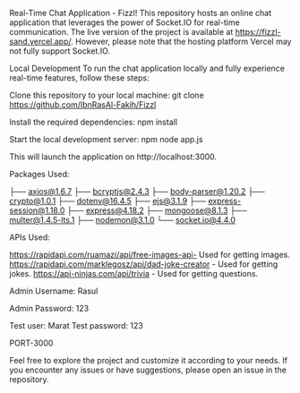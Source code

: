 Real-Time Chat Application - Fizzl!
This repository hosts an online chat application that leverages the power of Socket.IO for real-time communication. The live version of the project is available at https://fizzl-sand.vercel.app/. However, please note that the hosting platform Vercel may not fully support Socket.IO.

Local Development
To run the chat application locally and fully experience real-time features, follow these steps:


Clone this repository to your local machine:
git clone https://github.com/IbnRasAl-Fakih/Fizzl

Install the required dependencies:
npm install

Start the local development server:
npm node app.js

This will launch the application on http://localhost:3000.


Packages Used:

├── axios@1.6.7
├── bcryptjs@2.4.3
├── body-parser@1.20.2
├── crypto@1.0.1
├── dotenv@16.4.5
├── ejs@3.1.9
├── express-session@1.18.0
├── express@4.18.2
├── mongoose@8.1.3
├── multer@1.4.5-lts.1
├── nodemon@3.1.0
└── socket.io@4.4.0

APIs Used:

https://rapidapi.com/ruamazi/api/free-images-api- Used for getting images.
https://rapidapi.com/marklegosz/api/dad-joke-creator - Used for getting jokes.
https://api-ninjas.com/api/trivia - Used for getting questions.


Admin Username: Rasul

Admin Password: 123

Test user: Marat
Test password: 123

PORT-3000

Feel free to explore the project and customize it according to your needs. If you encounter any issues or have suggestions, please open an issue in the repository.
